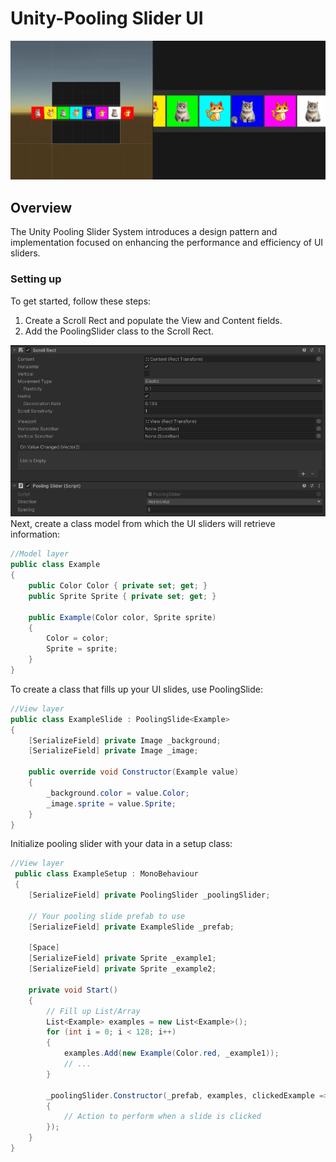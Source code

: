 # Unity-Pooling Slider UI
![](https://github.com/StayOnSofa/Unity-PoolingSlider/blob/main/Example.gif?raw=true)
## Overview
The Unity Pooling Slider System introduces a design pattern and implementation focused on enhancing the performance and efficiency of UI sliders.
### Setting up
To get started, follow these steps:
1. Create a Scroll Rect and populate the View and Content fields.
2. Add the PoolingSlider class to the Scroll Rect.

![](https://github.com/StayOnSofa/Unity-PoolingSlider/blob/main/Example.png?raw=true)
Next, create a class model from which the UI sliders will retrieve information:
```C#
//Model layer
public class Example
{
    public Color Color { private set; get; }
    public Sprite Sprite { private set; get; }
        
    public Example(Color color, Sprite sprite)
    {
        Color = color;
        Sprite = sprite;
    }
}
```
To create a class that fills up your UI slides, use PoolingSlide<YourModel>:
```C#
//View layer
public class ExampleSlide : PoolingSlide<Example>
{
    [SerializeField] private Image _background;
    [SerializeField] private Image _image;

    public override void Constructor(Example value)
    {
        _background.color = value.Color;
        _image.sprite = value.Sprite;
    }
}
```

Initialize pooling slider with your data in a setup class:
```C#
//View layer
 public class ExampleSetup : MonoBehaviour
 {
    [SerializeField] private PoolingSlider _poolingSlider;
        
    // Your pooling slide prefab to use
    [SerializeField] private ExampleSlide _prefab;
    
    [Space] 
    [SerializeField] private Sprite _example1;
    [SerializeField] private Sprite _example2;

    private void Start()
    {
        // Fill up List/Array
        List<Example> examples = new List<Example>();
        for (int i = 0; i < 128; i++)
        {
            examples.Add(new Example(Color.red, _example1));
            // ...
        }

        _poolingSlider.Constructor(_prefab, examples, clickedExample =>
        {
            // Action to perform when a slide is clicked
        });
    }
}
```